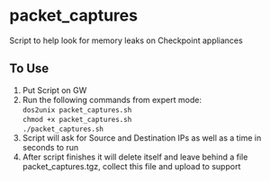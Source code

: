 # packet_captures
Script to help look for memory leaks on Checkpoint appliances  
## To Use
1. Put Script on GW  
2. Run the following commands from expert mode:  
  `dos2unix packet_captures.sh`  
  `chmod +x packet_captures.sh`  
  `./packet_captures.sh`  
3. Script will ask for Source and Destination IPs as well as a time in seconds to run
4. After script finishes it will delete itself and leave behind a file packet_captures.tgz, collect this file and upload to support
